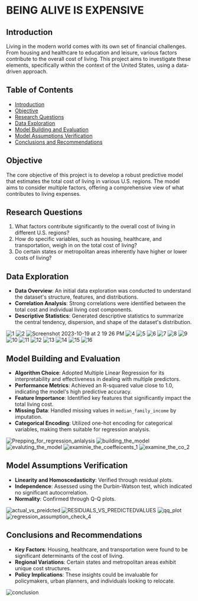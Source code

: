 # BEING ALIVE IS EXPENSIVE 

## Introduction

Living in the modern world comes with its own set of financial challenges. From housing and healthcare to education and leisure, various factors contribute to the overall cost of living. This project aims to investigate these elements, specifically within the context of the United States, using a data-driven approach.

## Table of Contents

- [Introduction](#introduction)
- [Objective](#objective)
- [Research Questions](#research-questions)
- [Data Exploration](#data-exploration)
- [Model Building and Evaluation](#model-building-and-evaluation)
- [Model Assumptions Verification](#model-assumptions-verification)
- [Conclusions and Recommendations](#conclusions-and-recommendations)

## Objective

The core objective of this project is to develop a robust predictive model that estimates the total cost of living in various U.S. regions. The model aims to consider multiple factors, offering a comprehensive view of what contributes to living expenses.

## Research Questions

1. What factors contribute significantly to the overall cost of living in different U.S. regions?
2. How do specific variables, such as housing, healthcare, and transportation, weigh in on the total cost of living?
3. Do certain states or metropolitan areas inherently have higher or lower costs of living?

## Data Exploration

- **Data Overview**: An initial data exploration was conducted to understand the dataset's structure, features, and distributions.
- **Correlation Analysis**: Strong correlations were identified between the total cost and individual living cost components.
- **Descriptive Statistics**: Generated descriptive statistics to summarize the central tendency, dispersion, and shape of the dataset's distribution.


![1](https://github.com/axhoang/living_costs_regression_project/assets/117322132/3de59e09-42f8-4e1b-ab37-ad3dc1189ce0)
![2](https://github.com/axhoang/living_costs_regression_project/assets/117322132/15b7b03b-df76-41a8-b039-3c699506f929)
![Screenshot 2023-10-19 at 2 19 26 PM](https://github.com/axhoang/living_costs_regression_project/assets/117322132/adb5459a-560e-4268-bfb7-d66efc912152)
![4](https://github.com/axhoang/living_costs_regression_project/assets/117322132/2991fb86-0d75-4e4c-8097-b12a23825c34)
![5](https://github.com/axhoang/living_costs_regression_project/assets/117322132/141d418d-3922-45cf-9c21-672d06e3819a)
![6](https://github.com/axhoang/living_costs_regression_project/assets/117322132/c0cd10ac-babe-434f-8dd9-2ca8ddf2d7d8)
![7](https://github.com/axhoang/living_costs_regression_project/assets/117322132/7d5f4797-f1a7-4355-b1a5-ae70acd35331)
![8](https://github.com/axhoang/living_costs_regression_project/assets/117322132/56d13ea4-9a6d-4395-8c7b-72d8c7c0b184)
![9](https://github.com/axhoang/living_costs_regression_project/assets/117322132/34e4bdd4-af46-42e1-9490-473cadb5c1f9)
![10](https://github.com/axhoang/living_costs_regression_project/assets/117322132/99f22558-4958-4c75-8b43-fd3c0b325a93)
![11](https://github.com/axhoang/living_costs_regression_project/assets/117322132/4c3fe405-0f29-4662-b644-e59a7cf0d35d)
![12](https://github.com/axhoang/living_costs_regression_project/assets/117322132/53c091d0-cb8f-4904-9cad-5f59b85bf425)
![13](https://github.com/axhoang/living_costs_regression_project/assets/117322132/1a919d25-102b-476b-b62d-87c81e6dcb2b)
![14](https://github.com/axhoang/living_costs_regression_project/assets/117322132/ed5c3d1b-1214-467d-b742-dbc75f04f0d1)
![15](https://github.com/axhoang/living_costs_regression_project/assets/117322132/b3f03c67-4365-4e96-9770-138a1c1005d4)
![16](https://github.com/axhoang/living_costs_regression_project/assets/117322132/a514989a-002b-4bb5-bcc7-6157525fde50)



## Model Building and Evaluation

- **Algorithm Choice**: Adopted Multiple Linear Regression for its interpretability and effectiveness in dealing with multiple predictors.
- **Performance Metrics**: Achieved an R-squared value close to 1.0, indicating the model's high predictive accuracy.
- **Feature Importance**: Identified key features that significantly impact the total living cost.
- **Missing Data**: Handled missing values in `median_family_income` by imputation.
- **Categorical Encoding**: Utilized one-hot encoding for categorical variables, making them suitable for regression analysis.

![Prepping_for_regression_anlalysis](https://github.com/axhoang/living_costs_regression_project/assets/117322132/92145cd5-b568-4ece-ab73-4ad2e7f2841d)
![building_the_model](https://github.com/axhoang/living_costs_regression_project/assets/117322132/e1e492a4-759b-44c1-a24c-6ba8dd16c000)
![evaluting_the_model](https://github.com/axhoang/living_costs_regression_project/assets/117322132/c9af2383-8b67-46c3-954a-0098e871c1bc)
![examinie_the_coeffeicents_1](https://github.com/axhoang/living_costs_regression_project/assets/117322132/2ce4878c-25e2-4150-aec7-783e78a9d12a)
![examine_the_co_2](https://github.com/axhoang/living_costs_regression_project/assets/117322132/cb2f3bfb-e8e7-41ba-ae57-cc1525a2ff49)


## Model Assumptions Verification

- **Linearity and Homoscedasticity**: Verified through residual plots.
- **Independence**: Assessed using the Durbin-Watson test, which indicated no significant autocorrelation.
- **Normality**: Confirmed through Q-Q plots.

![actual_vs_preidcted](https://github.com/axhoang/living_costs_regression_project/assets/117322132/0ccff218-7ec9-43c8-817a-79bd3eaf220b)
![RESIDUALS_VS_PREDICTEDVALUES](https://github.com/axhoang/living_costs_regression_project/assets/117322132/681ca414-fdcf-47d8-9e22-488f2f2472b6)
![qq_plot](https://github.com/axhoang/living_costs_regression_project/assets/117322132/0daf15af-c06f-493c-bc0f-e5b9fc69dfaf)
![regression_assumption_check_4](https://github.com/axhoang/living_costs_regression_project/assets/117322132/7232c975-9808-4cc2-9bbe-bbc237ef4236)

## Conclusions and Recommendations

- **Key Factors**: Housing, healthcare, and transportation were found to be significant determinants of the cost of living.
- **Regional Variations**: Certain states and metropolitan areas exhibit unique cost structures.
- **Policy Implications**: These insights could be invaluable for policymakers, urban planners, and individuals looking to relocate.

![conclusion](https://github.com/axhoang/living_costs_regression_project/assets/117322132/cd817dd0-07b0-4b2d-bb09-a67eafe5176d)
